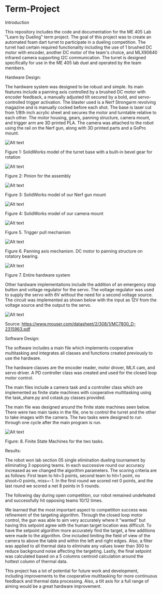 # Term-Project
Introduction 

This repository includes the code and documentation for the ME 405 Lab "Learn by Dueling" term project. The goal of this project was to create an automated foam dart turret to participate in a dueling competition. The turret had certain required functionality including the use of 1 brushed DC motor with encoder, another DC motor of the team's choice, and MLX90640 infrared camera supporting I2C communication. The turret is designed specifically for use in the ME 405 lab duel and operated by the team members. 

 

Hardware Design:  

The hardware system was designed to be robust and simple. Its main features include a panning axis controlled by a brushed DC motor with encoder feedback, a manually adjusted tilt secured by a bold, and servo-controlled trigger activation. The blaster used is a Nerf Strongarm revolving magazine and is manually cocked before each shot. The base is laser cut from 1/8th inch acrylic sheet and secures the motor and turntable relative to each other. The motor housing, gears, panning structure, camera mount, and trigger arm are 3D printed PLA. The camera was attached to the robot using the rail on the Nerf gun, along with 3D printed parts and a GoPro mount.  

![Alt text](Picture1.png)

Figure 1: SolidWorks model of the turret base with a built-in bevel gear for rotation 

 
![Alt text](Picture2.png)

Figure 2: Pinion for the assembly 

 
![Alt text](Picture3.png)

Figure 3: SolidWorks model of our Nerf gun mount  

 
![Alt text](Picture4.png)

Figure 4: SolidWorks model of our camera mount  

   
![Alt text](Picture5.jpg)

Figure 5. Trigger pull mechanism 

 
![Alt text](Picture6.jpg)

Figure 6. Panning axis mechanism. DC motor to panning structure on rotatory bearing.  

 

 
![Alt text](Picture7.jpg)

Figure 7. Entire hardware system 

Other hardware implementations include the addition of an emergency stop button and voltage regulator for the servo. The voltage regulator was used to supply the servo with 6V without the need for a second voltage source. The circuit was implemented as shown below with the input as 12V from the voltage source and the output to the servo.  

 

 
 
![Alt text](Picture8.png)

Source: https://www.mouser.com/datasheet/2/308/1/MC7800_D-2315963.pdf 

 

 

Software Design:   

The software includes a main file which implements cooperative multitasking and integrates all classes and functions created previously to use the hardware.  

The hardware classes are the encoder reader, motor drover, MLX cam, and servo driver. A PD controller class was created and used for the closed loop motor control.   

The main files include a camera task and a controller class which are implemented as finite state machines with cooperative multitasking using the task_share.py and cotask.py classes provided.  

The main file was designed around the finite state machines seen below. There were two main tasks in the file, one to control the turret and the other to take images with the camera.  The two tasks were designed to run through one cycle after the main program is run. 

 
![Alt text](Picture9.jpg)

Figure: 8. Finite State Machines for the two tasks. 

Results: 

The robot won lab section 05 single elimination dueling tournament by eliminating 3 opposing teams. In each successive round our accuracy increased as we changed the algorithm parameters. The scoring criteria are as follows: First team to hit=3 points, second team to hit=1 point, no shoot=0 points, miss=-1. In the first round we scored net 0 points, and the last round we scored a net 8 points in 5 rounds.  

The following day during open competition, our robot remained undefeated and successfully hit opposing teams 10/12 times.  

We learned that the most important aspect to competition success was refinement of the targeting algorithm. Through the closed loop motor control, the gun was able to aim very accurately where it “wanted” but having this setpoint agree with the human target location was difficult. To have the setpoint algorithm more accurately find the target, a few additions were made to the algorithm.  One included limiting the field of view of the camera to above the table and within the left and right edges. Also, a filter was applied to all thermal data to eliminate any values lower than 300 to reduce background noise affecting the targeting. Lastly, the final setpoint was calculated based on a 5 columns centroid calculation around the hottest column of thermal data.  

This project has a lot of potential for future work and development, including improvements to the cooperative multitasking for more continuous feedback and thermal data processing. Also, a tilt axis for a full range of aiming would be a great hardware improvement.  
